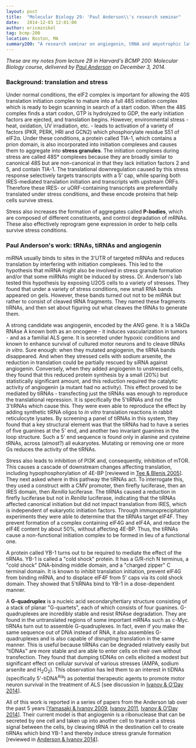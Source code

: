```yaml
---
layout: post
title:  "Molecular Biology 29: 'Paul Anderson\\'s research seminar"
date:   2014-12-03 12:01:00
author: ericminikel
tag: bcmp-200
location: Boston, MA
summary200: "A research seminar on angiogenin, tRNA and amyotrophic lateral sclerosis by Harvard Medical School's Paul Anderson"
---
```


*These are my notes from lecture 29 in Harvard's BCMP 200: Molecular Biology course, delivered by [Paul Anderson](http://dms.hms.harvard.edu/immunology/fac/Anderson.php) on December 3, 2014.*

### Background: translation and stress

Under normal conditions, the eIF2 complex is important for allowing the 40S translation initiation complex to mature into a full 48S initiation complex which is ready to begin scanning in search of a start codon. When the 48S complex finds a start codon, GTP is hydrolyzed to GDP, the early initiation factors are ejected, and translation begins. However, environmental stress - heat, oxidation, UV irradiation, etc. - leads to activation of a variety of factors (PKR, PERK, HRI and GCN2) which phosphorylate residue S51 of eIF2&alpha;. Under these conditions, a protein called TIA-1, which contains a prion domain, is also incorporated into initiation complexes and causes them to aggregate into **stress granules**. The initiation complexes during stress are called 48S\* complexes because they are broadly similar to canonical 48S but are non-canonical in that they lack initiation factors 2 and 5, and contain TIA-1. The translational downregulation caused by this stress response selectively targets transcripts with a 5' cap, while sparing both IRES-mediated translation initiation and transcripts with upstream ORFs. Therefore these IRES- or uORF-containing transcripts are preferentially translated under stress conditions, and these encode proteins that help cells survive stress. 

Stress also increases the formation of aggregates called **P-bodies**, which are composed of different constituents, and control degradation of mRNAs. These also effectively reprogram gene expression in order to help cells survive stress conditions.

### Paul Anderson's work: tRNAs, tiRNAs and angiogenin

miRNA usually binds to sites in the 3'UTR of targeted mRNAs and reduces translation by interfering with initiation complexes. This led to the hypothesis that miRNA might also be involved in stress granule formation and/or that some miRNAs might be induced by stress. Dr. Anderson's lab tested this hypothesis by exposing U2OS cells to a variety of stresses. They found that under a variety of stress conditions, new small RNA bands appeared on gels. However, these bands turned out not to be miRNA but rather to consist of cleaved tRNA fragments. They named these fragments tiRNAs, and then set about figuring out what cleaves the tRNAs to generate them.

A strong candidate was angiogenin, encoded by the *ANG* gene. It is a 14kDa RNAse A known both as an oncogene - it induces vascularization in tumors - and as a familial ALS gene. It is secreted under hypoxic conditions and known to enhance survival of cultured motor neurons and to cleave tRNAs *in vitro*. Sure enough: when they mutated angiogenin, the tiRNA bands disappeared. And when they stressed cells with sodium arsenite, the reduction in translation could be partially rescued by siRNA against angiogenin. Conversely, when they added angiogenin to unstressed cells, they found that this reduced protein synthesis by a small (20%) but statistically significant amount, and this reduction required the catalytic activity of angiogenin (a mutant had no activity). This effect proved to be mediated by tiRNAs - transfecting just the tiRNAs was enough to reproduce the translational repression. It is specifically the 5'tiRNAs and not the 3'tiRNAs which cause this. They were even able to reproduce the effect by adding synthetic tiRNA oligos to *in vitro* translation reactions in rabbit reticulocyte lysates. By screening a panel of tiRNAs in this system, they found that a key structural element was that the tiRNAs had to have a series of five guanines at the 5' end, and another two invariant guanines in the loop structure. Such a 5' end sequence is found only in alanine and cysteine tRNAs, across (almost?) all eukaryotes. Mutating or removing one or more Gs reduces the activity of the tiRNAs.

Stress also leads to inhibition of PI3K and, consequently, inhibition of mTOR. This causes a cascade of downstream changes affecting translation, including hypophosphorylation of 4E-BP [reviewed in [Tee & Blenis 2005]]. They next asked where in this pathway the tiRNAs act. To interrogate this, they used a construct with a CMV promoter, then firefly luciferase, then an IRES domain, then *Renilla* luciferase. The tiRNAs caused a reduction in firefly luciferase but not in *Renilla* luciferase, indicating that the tiRNAs affected canonical initiation but did not impact translation from IRES, which is independent of eukaryotic initiation factors. Through immunoprecipitation experiments they were able to determine that the tiRNAs target eIF4F. They prevent formation of a complex containing eIF4G and eIF4A, and reduce the eIF4E content by about 50%, without affecting 4E-BP. Thus, the tiRNAs cause a non-functional initiation complex to be formed in lieu of a functional one.

A protein called YB-1 turns out to be required to mediate the effect of the tiRNAs. YB-1 is called a "cold shock" protein. It has a G/R-rich N terminus, a "cold shock" DNA-binding middle domain, and a "charged zipper" C terminal domain. It is known to inhibit translation initiation, prevent eIF4G from binding mRNA, and to displace eIF4F from 5' caps via its cold shock domain. They showed that 5'tiRNAs bind to YB-1 in a dose-dependent manner.

A **G-quadruplex** is a nucleic acid secondary/tertiary structure consisting of a stack of planar "G-quartets", each of which consists of four guanines. G-quadruplexes are incredibly stable and resist RNAse degradation. They are found in the untranslated regions of some important mRNAs such as c-Myc. tiRNAs turn out to assemble G-quadruplexes. In fact, even if you make the same sequence out of DNA instead of RNA, it also assembles G-quadruplexes and is also capable of disrupting translation in the same manner. This is useful because tiRNAs can be degraded relatively easily but "tiDNAs" are more stable and are able to enter cells on their own without transfection. They found that dumping tiDNAs on cells elicited a modest but significant effect on cellular survival of various stresses (AMPA, sodium arsenite and H<sub>2</sub>O<sub>2</sub>). This observation has led them to an interest in tiDNAs (specifically 5'-tiDNA<sup>Ala</sup>) as potential therapeutic agents to promote motor neuron survival in the treatment of ALS [see discussion in [Ivanov & O'Day 2014]]. 

All of this work is reported in a series of papers from the Anderson lab over the past 5 years [[Yamasaki & Ivanov 2009], [Ivanov 2011], [Ivanov & O'Day 2014]]. Their current model is that angiogenin is a ribonuclease that can be secreted by one cell and taken up into another cell to transmit a stress signal between the cells, by cleaving tRNA in the destination cell to create tiRNAs which bind YB-1 and thereby induce stress granule formation [reviewed in [Anderson & Ivanov 2014]].


[Yamasaki & Ivanov 2009]: http://www.ncbi.nlm.nih.gov/pubmed/19332886 "Yamasaki S, Ivanov P, Hu GF, Anderson P. Angiogenin cleaves tRNA and promotes  stress-induced translational repression. J Cell Biol. 2009 Apr 6;185(1):35-42. doi: 10.1083/jcb.200811106. Epub 2009 Mar 30. PubMed PMID: 19332886; PubMed Central PMCID: PMC2700517."

[Ivanov 2011]: http://www.ncbi.nlm.nih.gov/pubmed/21855800 "Ivanov P, Emara MM, Villen J, Gygi SP, Anderson P. Angiogenin-induced tRNA fragments inhibit translation initiation. Mol Cell. 2011 Aug 19;43(4):613-23. doi: 10.1016/j.molcel.2011.06.022. PubMed PMID: 21855800; PubMed Central PMCID: PMC3160621."

[Ivanov & O'Day 2014]: http://www.ncbi.nlm.nih.gov/pubmed/25404306 "Ivanov P, O'Day E, Emara MM, Wagner G, Lieberman J, Anderson P. G-quadruplex structures contribute to the neuroprotective effects of angiogenin-induced tRNA fragments. Proc Natl Acad Sci U S A. 2014 Nov 17. pii: 201407361. [Epub ahead of  print] PubMed PMID: 25404306."

[Anderson & Ivanov 2014]: http://www.ncbi.nlm.nih.gov/pubmed/25220675 "Anderson P, Ivanov P. tRNA fragments in human health and disease. FEBS Lett. 2014 Nov 28;588(23):4297-4304. doi: 10.1016/j.febslet.2014.09.001. Epub 2014 Sep  16. Review. PubMed PMID: 25220675."

[Tee & Blenis 2005]: http://www.ncbi.nlm.nih.gov/pubmed/15659337 "Tee AR, Blenis J. mTOR, translational control and human disease. Semin Cell Dev Biol. 2005 Feb;16(1):29-37. Epub 2004 Dec 31. Review. PubMed PMID: 15659337."